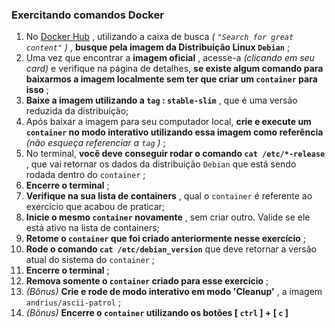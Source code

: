 ### Exercitando comandos Docker

1.  No  [Docker Hub](https://hub.docker.com/search?q=&type=image) , utilizando a caixa de busca  _(  `"Search for great content"`  )_ ,  **busque pela imagem da Distribuição Linux  `Debian`** ;
2.  Uma vez que encontrar a  **imagem oficial** , acesse-a  _(clicando em seu card)_ e verifique na página de detalhes,  **se existe algum comando para baixarmos a imagem localmente sem ter que criar um  `container`  para isso** ;
3.  **Baixe a imagem utilizando a  `tag`  :  `stable-slim`** , que é uma versão reduzida da distribuição;
4.  Após baixar a imagem para seu computador local,  **crie e execute um  `container`  no modo interativo utilizando essa imagem como referência** _(não esqueça referenciar a  `tag`  )_ ;
5.  No terminal,  **você deve conseguir rodar o comando  `cat /etc/*-release`** , que vai retornar os dados da distribuição  `Debian`  que está sendo rodada dentro do  `container`  ;
6.  **Encerre o terminal** ;
7.  **Verifique na sua lista de containers** , qual o  `container`  é referente ao exercício que acabou de praticar;
8.  **Inicie o mesmo  `container`  novamente** , sem criar outro. Valide se ele está ativo na lista de containers;
9.  **Retome o  `container`  que foi criado anteriormente nesse exercício** ;
10.  **Rode o comando  `cat /etc/debian_version`** que deve retornar a versão atual do sistema do  `container`  ;
11.  **Encerre o terminal** ;
12.  **Remova somente o  `container`  criado para esse exercício** ;
13.  _(Bônus)_ **Crie e rode de modo interativo em modo 'Cleanup'** , a imagem  `andrius/ascii-patrol`  ;
14.  _(Bônus)_ **Encerre o  `container`  utilizando os botões [  `ctrl`  ] + [  `c`  ]**